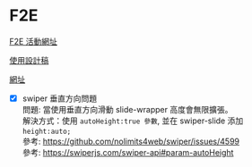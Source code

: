 # F2E

[F2E 活動網址](https://2023.thef2e.com/)

[使用設計稿](https://www.figma.com/file/HA37QuZPLzzS7NaDow2QLO/%E5%85%AD%E8%A7%92?node-id=46%3A10&mode=dev)

[網址](https://narrowd4c.github.io/F2E-xru66/)

- [X] swiper 垂直方向問題   
   問題: 當使用垂直方向滑動 slide-wrapper 高度會無限擴張。  
   解決方式：使用 `autoHeight:true 參數`, 並在 swiper-slide 添加 `height:auto;`   
   參考: https://github.com/nolimits4web/swiper/issues/4599  
   參考: https://swiperjs.com/swiper-api#param-autoHeight
